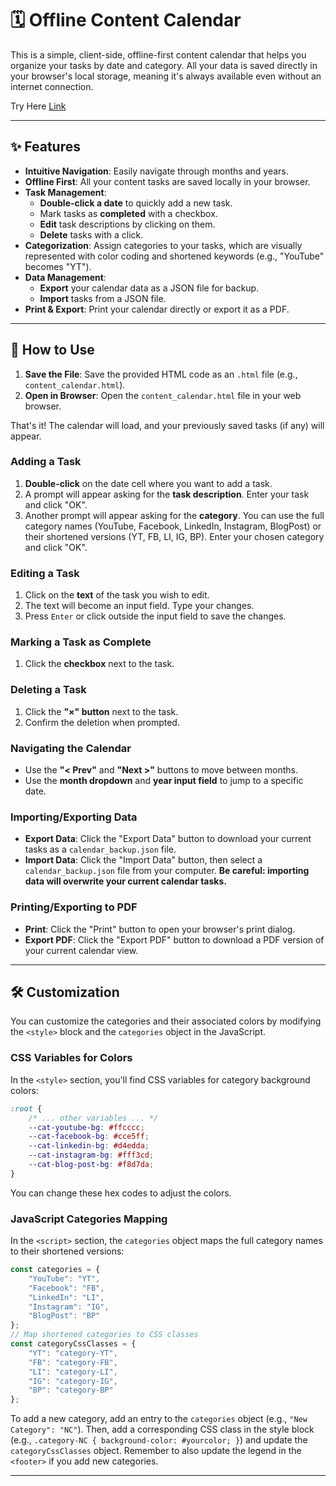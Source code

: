 # 🗓️ Offline Content Calendar

This is a simple, client-side, offline-first content calendar that helps you organize your tasks by date and category. All your data is saved directly in your browser's local storage, meaning it's always available even without an internet connection.

Try Here [Link](https://dyal96.github.io/Content-Calendar/)

-----

## ✨ Features

  * **Intuitive Navigation**: Easily navigate through months and years.
  * **Offline First**: All your content tasks are saved locally in your browser.
  * **Task Management**:
      * **Double-click a date** to quickly add a new task.
      * Mark tasks as **completed** with a checkbox.
      * **Edit** task descriptions by clicking on them.
      * **Delete** tasks with a click.
  * **Categorization**: Assign categories to your tasks, which are visually represented with color coding and shortened keywords (e.g., "YouTube" becomes "YT").
  * **Data Management**:
      * **Export** your calendar data as a JSON file for backup.
      * **Import** tasks from a JSON file.
  * **Print & Export**: Print your calendar directly or export it as a PDF.

-----

## 🚀 How to Use

1.  **Save the File**: Save the provided HTML code as an `.html` file (e.g., `content_calendar.html`).
2.  **Open in Browser**: Open the `content_calendar.html` file in your web browser.

That's it\! The calendar will load, and your previously saved tasks (if any) will appear.

### Adding a Task

1.  **Double-click** on the date cell where you want to add a task.
2.  A prompt will appear asking for the **task description**. Enter your task and click "OK".
3.  Another prompt will appear asking for the **category**. You can use the full category names (YouTube, Facebook, LinkedIn, Instagram, BlogPost) or their shortened versions (YT, FB, LI, IG, BP). Enter your chosen category and click "OK".

### Editing a Task

1.  Click on the **text** of the task you wish to edit.
2.  The text will become an input field. Type your changes.
3.  Press `Enter` or click outside the input field to save the changes.

### Marking a Task as Complete

1.  Click the **checkbox** next to the task.

### Deleting a Task

1.  Click the **"×" button** next to the task.
2.  Confirm the deletion when prompted.

### Navigating the Calendar

  * Use the **"\< Prev"** and **"Next \>"** buttons to move between months.
  * Use the **month dropdown** and **year input field** to jump to a specific date.

### Importing/Exporting Data

  * **Export Data**: Click the "Export Data" button to download your current tasks as a `calendar_backup.json` file.
  * **Import Data**: Click the "Import Data" button, then select a `calendar_backup.json` file from your computer. **Be careful: importing data will overwrite your current calendar tasks.**

### Printing/Exporting to PDF

  * **Print**: Click the "Print" button to open your browser's print dialog.
  * **Export PDF**: Click the "Export PDF" button to download a PDF version of your current calendar view.

-----

## 🛠️ Customization

You can customize the categories and their associated colors by modifying the `<style>` block and the `categories` object in the JavaScript.

### CSS Variables for Colors

In the `<style>` section, you'll find CSS variables for category background colors:

```css
:root {
    /* ... other variables ... */
    --cat-youtube-bg: #ffcccc;
    --cat-facebook-bg: #cce5ff;
    --cat-linkedin-bg: #d4edda;
    --cat-instagram-bg: #fff3cd;
    --cat-blog-post-bg: #f8d7da;
}
```

You can change these hex codes to adjust the colors.

### JavaScript Categories Mapping

In the `<script>` section, the `categories` object maps the full category names to their shortened versions:

```javascript
const categories = {
    "YouTube": "YT",
    "Facebook": "FB",
    "LinkedIn": "LI",
    "Instagram": "IG",
    "BlogPost": "BP"
};
// Map shortened categories to CSS classes
const categoryCssClasses = {
    "YT": "category-YT",
    "FB": "category-FB",
    "LI": "category-LI",
    "IG": "category-IG",
    "BP": "category-BP"
};
```

To add a new category, add an entry to the `categories` object (e.g., `"New Category": "NC"`). Then, add a corresponding CSS class in the style block (e.g., `.category-NC { background-color: #yourcolor; }`) and update the `categoryCssClasses` object. Remember to also update the legend in the `<footer>` if you add new categories.

-----
